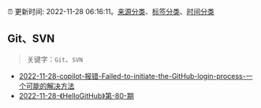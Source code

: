 :alarm_clock: 更新时间: 2022-11-28 06:16:11。[来源分类](../README.md)、[标签分类](../TAGS.md)、[时间分类](../TIMELINE.md)

## Git、SVN


> 关键字：`Git`、`SVN`



- [2022-11-28-copilot-报错-Failed-to-initiate-the-GitHub-login-process-一个可能的解决方法](https://www.v2ex.com/t/898487) 
- [2022-11-28-《HelloGitHub》第-80-期](https://toutiao.io/k/hr64x46) 